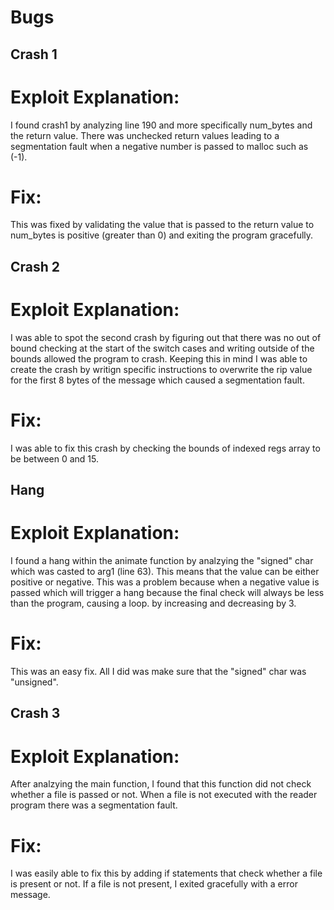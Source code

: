 # Bugs

## Crash 1 
# Exploit Explanation:
  I found crash1 by analyzing line 190 and more specifically num_bytes and the return value. There was unchecked return values leading to a segmentation fault when a negative number is passed to malloc such as (-1).
# Fix:
  This was fixed by validating the value that is passed to the return value to num_bytes is positive (greater than 0) and exiting the program gracefully.

## Crash 2
# Exploit Explanation:
  I was able to spot the second crash by figuring out that there was no out of bound checking at the start of the switch cases and writing outside of the bounds allowed the program to crash. Keeping this in mind I was able to create the crash by writign specific instructions to overwrite the rip value for the first 8 bytes of the message which caused a segmentation fault. 
# Fix:
  I was able to fix this crash by checking the bounds of indexed regs array to be between 0 and 15. 
  
## Hang
# Exploit Explanation:
  I found a hang within the animate function by analzying the "signed" char which was casted to arg1 (line 63). This means that the value can be either positive or negative. This was a problem because when a negative value is passed which will trigger a hang because the final check will always be less than the program, causing a loop. by increasing and decreasing by 3.
# Fix:
  This was an easy fix. All I did was make sure that the "signed" char was "unsigned".
  
## Crash 3
# Exploit Explanation:
  After analzying the main function, I found that this function did not check whether a file is passed or not. When a file is not executed with the reader program there was a segmentation fault. 
# Fix:
  I was easily able to fix this by adding if statements that check whether a file is present or not. If a file is not present, I exited gracefully with a error message. 
